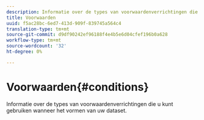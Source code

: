 ```yaml
---
description: Informatie over de types van voorwaardenverrichtingen die u kunt gebruiken wanneer het vormen van uw dataset.
title: Voorwaarden
uuid: f5ac28bc-6ed7-413d-909f-839745a564c4
translation-type: tm+mt
source-git-commit: d9df90242ef96188f4e4b5e6d04cfef196b0a628
workflow-type: tm+mt
source-wordcount: '32'
ht-degree: 0%

---
```



# Voorwaarden{#conditions}

Informatie over de types van voorwaardenverrichtingen die u kunt gebruiken wanneer het vormen van uw dataset.

